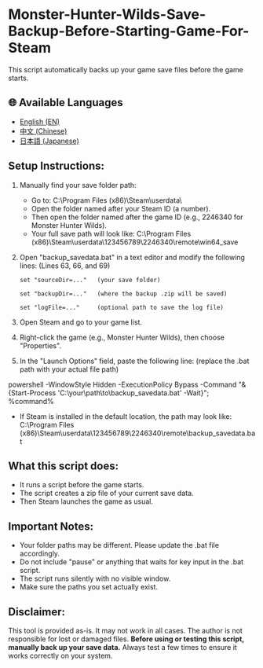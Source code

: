 # Monster-Hunter-Wilds-Save-Backup-Before-Starting-Game-For-Steam
This script automatically backs up your game save files before the game starts.

## 🌐 Available Languages

- [English (EN)](README.md)
- [中文 (Chinese)](README_CH.md)
- [日本語 (Japanese)](README_JP.md)



Setup Instructions:
-------------------
1. Manually find your save folder path:
   - Go to: C:\Program Files (x86)\Steam\userdata\
   - Open the folder named after your Steam ID (a number).
   - Then open the folder named after the game ID (e.g., 2246340 for Monster Hunter Wilds).
   - Your full save path will look like:
       C:\Program Files (x86)\Steam\userdata\123456789\2246340\remote\win64_save

2. Open "backup_savedata.bat" in a text editor and modify the following lines:
   (Lines 63, 66, and 69)
   
       set "sourceDir=..."   (your save folder)
   
       set "backupDir=..."   (where the backup .zip will be saved)
   
       set "logFile=..."     (optional path to save the log file)

4. Open Steam and go to your game list.

5. Right-click the game (e.g., Monster Hunter Wilds), then choose "Properties".

6. In the "Launch Options" field, paste the following line:
   (replace the .bat path with your actual file path)

powershell -WindowStyle Hidden -ExecutionPolicy Bypass -Command "& {Start-Process 'C:\your\path\to\backup_savedata.bat' -Wait}"; %command%

   - If Steam is installed in the default location, the path may look like:
     C:\Program Files (x86)\Steam\userdata\123456789\2246340\remote\backup_savedata.bat

What this script does:
-----------------------
- It runs a script before the game starts.
- The script creates a zip file of your current save data.
- Then Steam launches the game as usual.

Important Notes:
----------------
- Your folder paths may be different. Please update the .bat file accordingly.
- Do not include "pause" or anything that waits for key input in the .bat script.
- The script runs silently with no visible window.
- Make sure the paths you set actually exist.

Disclaimer:
-----------
This tool is provided as-is. It may not work in all cases.
The author is not responsible for lost or damaged files.
**Before using or testing this script, manually back up your save data.**
Always test a few times to ensure it works correctly on your system.

